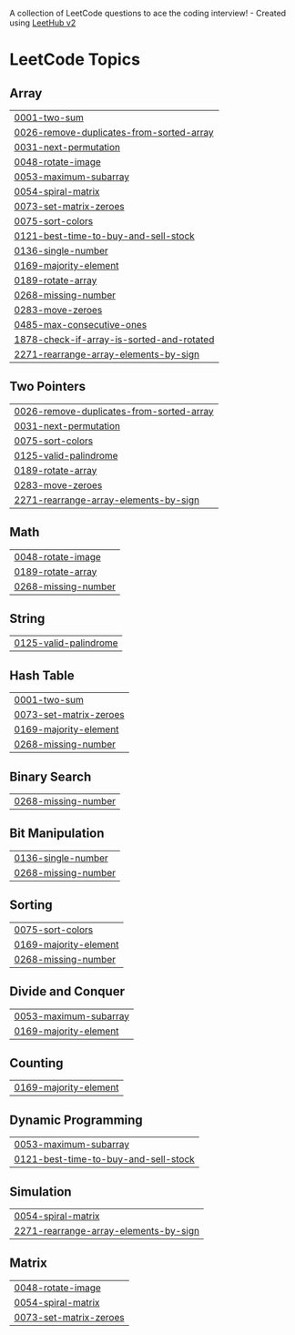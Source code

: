 A collection of LeetCode questions to ace the coding interview! - Created using [LeetHub v2](https://github.com/arunbhardwaj/LeetHub-2.0)
<!---LeetCode Topics Start-->
# LeetCode Topics
## Array
|  |
| ------- |
| [0001-two-sum](https://github.com/larrikin-coder/Leetcode-solutions/tree/master/0001-two-sum) |
| [0026-remove-duplicates-from-sorted-array](https://github.com/larrikin-coder/Leetcode-solutions/tree/master/0026-remove-duplicates-from-sorted-array) |
| [0031-next-permutation](https://github.com/larrikin-coder/Leetcode-solutions/tree/master/0031-next-permutation) |
| [0048-rotate-image](https://github.com/larrikin-coder/Leetcode-solutions/tree/master/0048-rotate-image) |
| [0053-maximum-subarray](https://github.com/larrikin-coder/Leetcode-solutions/tree/master/0053-maximum-subarray) |
| [0054-spiral-matrix](https://github.com/larrikin-coder/Leetcode-solutions/tree/master/0054-spiral-matrix) |
| [0073-set-matrix-zeroes](https://github.com/larrikin-coder/Leetcode-solutions/tree/master/0073-set-matrix-zeroes) |
| [0075-sort-colors](https://github.com/larrikin-coder/Leetcode-solutions/tree/master/0075-sort-colors) |
| [0121-best-time-to-buy-and-sell-stock](https://github.com/larrikin-coder/Leetcode-solutions/tree/master/0121-best-time-to-buy-and-sell-stock) |
| [0136-single-number](https://github.com/larrikin-coder/Leetcode-solutions/tree/master/0136-single-number) |
| [0169-majority-element](https://github.com/larrikin-coder/Leetcode-solutions/tree/master/0169-majority-element) |
| [0189-rotate-array](https://github.com/larrikin-coder/Leetcode-solutions/tree/master/0189-rotate-array) |
| [0268-missing-number](https://github.com/larrikin-coder/Leetcode-solutions/tree/master/0268-missing-number) |
| [0283-move-zeroes](https://github.com/larrikin-coder/Leetcode-solutions/tree/master/0283-move-zeroes) |
| [0485-max-consecutive-ones](https://github.com/larrikin-coder/Leetcode-solutions/tree/master/0485-max-consecutive-ones) |
| [1878-check-if-array-is-sorted-and-rotated](https://github.com/larrikin-coder/Leetcode-solutions/tree/master/1878-check-if-array-is-sorted-and-rotated) |
| [2271-rearrange-array-elements-by-sign](https://github.com/larrikin-coder/Leetcode-solutions/tree/master/2271-rearrange-array-elements-by-sign) |
## Two Pointers
|  |
| ------- |
| [0026-remove-duplicates-from-sorted-array](https://github.com/larrikin-coder/Leetcode-solutions/tree/master/0026-remove-duplicates-from-sorted-array) |
| [0031-next-permutation](https://github.com/larrikin-coder/Leetcode-solutions/tree/master/0031-next-permutation) |
| [0075-sort-colors](https://github.com/larrikin-coder/Leetcode-solutions/tree/master/0075-sort-colors) |
| [0125-valid-palindrome](https://github.com/larrikin-coder/Leetcode-solutions/tree/master/0125-valid-palindrome) |
| [0189-rotate-array](https://github.com/larrikin-coder/Leetcode-solutions/tree/master/0189-rotate-array) |
| [0283-move-zeroes](https://github.com/larrikin-coder/Leetcode-solutions/tree/master/0283-move-zeroes) |
| [2271-rearrange-array-elements-by-sign](https://github.com/larrikin-coder/Leetcode-solutions/tree/master/2271-rearrange-array-elements-by-sign) |
## Math
|  |
| ------- |
| [0048-rotate-image](https://github.com/larrikin-coder/Leetcode-solutions/tree/master/0048-rotate-image) |
| [0189-rotate-array](https://github.com/larrikin-coder/Leetcode-solutions/tree/master/0189-rotate-array) |
| [0268-missing-number](https://github.com/larrikin-coder/Leetcode-solutions/tree/master/0268-missing-number) |
## String
|  |
| ------- |
| [0125-valid-palindrome](https://github.com/larrikin-coder/Leetcode-solutions/tree/master/0125-valid-palindrome) |
## Hash Table
|  |
| ------- |
| [0001-two-sum](https://github.com/larrikin-coder/Leetcode-solutions/tree/master/0001-two-sum) |
| [0073-set-matrix-zeroes](https://github.com/larrikin-coder/Leetcode-solutions/tree/master/0073-set-matrix-zeroes) |
| [0169-majority-element](https://github.com/larrikin-coder/Leetcode-solutions/tree/master/0169-majority-element) |
| [0268-missing-number](https://github.com/larrikin-coder/Leetcode-solutions/tree/master/0268-missing-number) |
## Binary Search
|  |
| ------- |
| [0268-missing-number](https://github.com/larrikin-coder/Leetcode-solutions/tree/master/0268-missing-number) |
## Bit Manipulation
|  |
| ------- |
| [0136-single-number](https://github.com/larrikin-coder/Leetcode-solutions/tree/master/0136-single-number) |
| [0268-missing-number](https://github.com/larrikin-coder/Leetcode-solutions/tree/master/0268-missing-number) |
## Sorting
|  |
| ------- |
| [0075-sort-colors](https://github.com/larrikin-coder/Leetcode-solutions/tree/master/0075-sort-colors) |
| [0169-majority-element](https://github.com/larrikin-coder/Leetcode-solutions/tree/master/0169-majority-element) |
| [0268-missing-number](https://github.com/larrikin-coder/Leetcode-solutions/tree/master/0268-missing-number) |
## Divide and Conquer
|  |
| ------- |
| [0053-maximum-subarray](https://github.com/larrikin-coder/Leetcode-solutions/tree/master/0053-maximum-subarray) |
| [0169-majority-element](https://github.com/larrikin-coder/Leetcode-solutions/tree/master/0169-majority-element) |
## Counting
|  |
| ------- |
| [0169-majority-element](https://github.com/larrikin-coder/Leetcode-solutions/tree/master/0169-majority-element) |
## Dynamic Programming
|  |
| ------- |
| [0053-maximum-subarray](https://github.com/larrikin-coder/Leetcode-solutions/tree/master/0053-maximum-subarray) |
| [0121-best-time-to-buy-and-sell-stock](https://github.com/larrikin-coder/Leetcode-solutions/tree/master/0121-best-time-to-buy-and-sell-stock) |
## Simulation
|  |
| ------- |
| [0054-spiral-matrix](https://github.com/larrikin-coder/Leetcode-solutions/tree/master/0054-spiral-matrix) |
| [2271-rearrange-array-elements-by-sign](https://github.com/larrikin-coder/Leetcode-solutions/tree/master/2271-rearrange-array-elements-by-sign) |
## Matrix
|  |
| ------- |
| [0048-rotate-image](https://github.com/larrikin-coder/Leetcode-solutions/tree/master/0048-rotate-image) |
| [0054-spiral-matrix](https://github.com/larrikin-coder/Leetcode-solutions/tree/master/0054-spiral-matrix) |
| [0073-set-matrix-zeroes](https://github.com/larrikin-coder/Leetcode-solutions/tree/master/0073-set-matrix-zeroes) |
<!---LeetCode Topics End-->